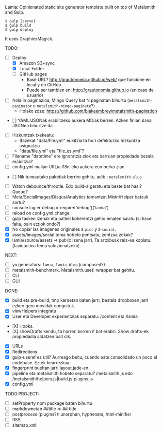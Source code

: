 Lamia: Opinionated static site generator template built on top of Metalsmith and Gulp.

    $ gulp [serve]
    $ gulp build
    $ gulp deploy

It uses GraphicsMagick.

TODO:
- [ ] Deploy:
    - [X] Amazon S3+sync
    - [X] Local Folder
    - [ ] GitHub pages
        - Base URL? http://grautonomia.github.io/web/ que funcione en local y en GitHub.
        - Puede ser tambien en: http://grautonomia.github.io (en caso de usuario)
- [ ] Nola in paginazioa, Mingo Query bat N paginatan bihurtu (`metalsmith-paginator` o `metalsmith-mingo-paginate`?)
    - Holako zoze: https://github.com/blakeembrey/metalsmith-pagination
- [ ] YAML/JSONak erabiltzeko aukera MDiak berren. Azken finian dana JSONea bihurtze da
- [ ] Hizkuntzak txekeatu:
    - Bazekat "data/file.yml" eukitzia ta hori defektuzko hizkuntza asignatzia
    - "data/file.yml" eta "file_es.yml"?
- [ ] Filename "datetime" ere ignoratzia ziok eta barruan propiedade bezela erabiltzia?
- [ ] config.yml mailan URLia i18n-eko aukera eon berko zian
- [ ] Nik tuneautako paketiak berriro gehitu, adib.: `metalsmith-slug`
- [ ] Watch debounce/throotle. Edo build-a geratu eta beste bat hasi? Queue?
- [ ] Meta/SocialImages/Disqus/Analytics temantzat Mixin/Helper batzuk sortu?
- [ ] console.log => debug = require('debug')('lamia')
- [ ] reload on config.yml change
- [ ] gulp tasken izenak eta pathei koherentzi gehio ematen saiatu (si hace falta, oain etziok ondo?)
- [X] No copiar las imagenes originales a `pics` y a `social`.
- [X] assets/images/social tema hobeto pentsatu, zentzua zekak?
- [X] lamia/source/assets => public izena jarri. Ta artxibuak raiz-ea kopiatu. (favicon.ico tema soluzionatzeko)

NEXT:
- [ ] yo generators: `lamia`, `lamia-blog` (composed?)
- [ ] metalsmith-benchmark. Metalsmith.use() wrapper bat gehitu.
- [ ] CLI
- [ ] GUI

DONE:
- [X] build eta pre-build, tmp karpetan baten jarri, bestela dropboxen jarri ezkeo gero movidak eongoituk.
- [X] viewHelpers integratu
- [X] User eta Developer experientziak separatu: /content eta /lamia
- [X] Hooks.
- [X] showDrafts kendu, ta horren berren if bat erabili. Show drafts-ek propiedadia aldatzen bait dik.
- [X] URLs
- [X] Redirections
- [X] gulp-useref es util? Aurreago beitu, cuando este consolidado un poco el codebase. Eztek bearrezkua.
- [X] fingerprint bueltan jarri layout.jade-en
- [X] pipeline eta metalsmith hobeto separatu? /metalsmith.js edo /metalsmith/helpers.js|build.js|plugins.js
- [X] config.yml

TODO PROJECT:
- [ ] setProperty npm package baten bihurtu
- [ ] markdownetan ##title => ## title
- [ ] postprocess (plugins?): unorphan, hyphenate, html-minifier
- [ ] RSS
- [ ] sitemap.xml
